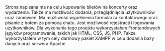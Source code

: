 Strona napisana ma na celu kupowanie biletów na koncerty oraz wydarzenia. Także ma możliwość dodania, przeglądnięcia użytkowników oraz zamówień. Ma możliwość wypełnienia formularza kontaktowego oraz pisanie z botem za pomocą chatu. Jest możliwość rejestracji i logowania użytkowników. Dla wykonania tego proejktu wykorzystałem Frontendowych języków programowania, takich jak HTML, CSS, JS, PHP. Także wykorzystałem w tym cely darmowy pakiet XAMPP w celu dodania bazy danych oraz serwera Apache.